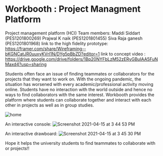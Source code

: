 # Workbooth : Project Managment Platform
Project management platform (HCI)
Team members:
Maddi Siddart (PES1201800269)
Prajwal K naik (PES1201801455)
Siva Raja ganesh (PES1201801968)
link to the high fidelity prototype: https://framer.com/share/Wireframing--bKGNCatJR0uuxyKVrl1N/DYg5pBbZD?editor=1
link to concept video : https://drive.google.com/drive/folders/1Bp20NYFbLzM52zERyGBuIAA5FuNMaxd4?usp=sharing

Students often face an issue of finding teammates or collaborators for the projects that they want to work on.
With the ongoing pandemic, the situation has worsened with every academic/professional activity moving online. 
Students have no interaction with the world outside and hence no ways to find collaborators with the same interest.
Workbooth provides the platform where students can collaborate together and interact with each other in projects as well 
as in group studies.

![home](https://user-images.githubusercontent.com/54908424/114853256-3a960c00-9e01-11eb-8e55-b6a64d4b0e2e.png)

An interactive console:
![Screenshot 2021-04-15 at 3 44 53 PM](https://user-images.githubusercontent.com/54908424/114853558-88127900-9e01-11eb-9bab-91a6f40c0bb6.png)

An interactive drawboard:
![Screenshot 2021-04-15 at 3 45 30 PM](https://user-images.githubusercontent.com/54908424/114853636-9e203980-9e01-11eb-9a9f-6b6717c02363.png)

Hope it helps the university students to find teammates to collaborate with or projects!!






